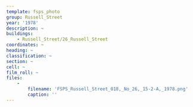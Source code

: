 ```yaml
---
template: fsps_photo
group: Russell_Street
year: '1978'
description: ~
buildings:
    - Russell_Street/26_Russell_Street
coordinates: ~
heading: ~
classification: ~
section: ~
cell: ~
film_roll: ~
files:
    -
        filename: 'FSPS_Russell_Street_018,_No_26,_15-2-A,_1978.png'
        caption: ''
---
```

